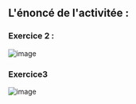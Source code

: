 ## L'énoncé de l'activitée :
### Exercice 2 :
![image](https://user-images.githubusercontent.com/80115513/164487591-1cf07aa8-13d1-41af-be66-aa9b18796493.png)
### Exercice3
![image](https://user-images.githubusercontent.com/80115513/164487850-d350db27-fc2e-464f-8185-9c7792200fc9.png)
